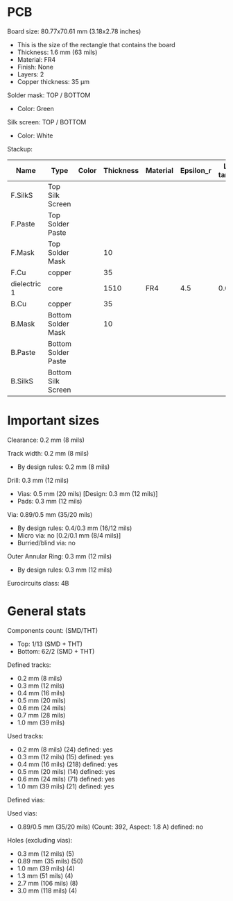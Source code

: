 # PCB

Board size: 80.77x70.61 mm (3.18x2.78 inches)

- This is the size of the rectangle that contains the board
- Thickness: 1.6 mm (63 mils)
- Material: FR4
- Finish: None
- Layers: 2
- Copper thickness: 35 µm

Solder mask: TOP / BOTTOM

- Color: Green

Silk screen: TOP / BOTTOM

- Color: White


Stackup:

| Name                 | Type                 | Color    | Thickness | Material        | Epsilon_r | Loss tangent |
|----------------------|----------------------|----------|-----------|-----------------|-----------|--------------|
| F.SilkS              | Top Silk Screen      |          |           |                 |           |              |
| F.Paste              | Top Solder Paste     |          |           |                 |           |              |
| F.Mask               | Top Solder Mask      |          |        10 |                 |           |              |
| F.Cu                 | copper               |          |        35 |                 |           |              |
| dielectric 1         | core                 |          |      1510 | FR4             |       4.5 |         0.02 |
| B.Cu                 | copper               |          |        35 |                 |           |              |
| B.Mask               | Bottom Solder Mask   |          |        10 |                 |           |              |
| B.Paste              | Bottom Solder Paste  |          |           |                 |           |              |
| B.SilkS              | Bottom Silk Screen   |          |           |                 |           |              |

# Important sizes

Clearance: 0.2 mm (8 mils)

Track width: 0.2 mm (8 mils)

- By design rules: 0.2 mm (8 mils)

Drill: 0.3 mm (12 mils)

- Vias: 0.5 mm (20 mils) [Design: 0.3 mm (12 mils)]
- Pads: 0.3 mm (12 mils)

Via: 0.89/0.5 mm (35/20 mils)

- By design rules: 0.4/0.3 mm (16/12 mils)
- Micro via: no [0.2/0.1 mm (8/4 mils)]
- Burried/blind via: no

Outer Annular Ring: 0.3 mm (12 mils)

- By design rules: 0.3 mm (12 mils)

Eurocircuits class: 4B


# General stats

Components count: (SMD/THT)

- Top: 1/13 (SMD + THT)
- Bottom: 62/2 (SMD + THT)

Defined tracks:

- 0.2 mm (8 mils)
- 0.3 mm (12 mils)
- 0.4 mm (16 mils)
- 0.5 mm (20 mils)
- 0.6 mm (24 mils)
- 0.7 mm (28 mils)
- 1.0 mm (39 mils)

Used tracks:

- 0.2 mm (8 mils) (24) defined: yes
- 0.3 mm (12 mils) (15) defined: yes
- 0.4 mm (16 mils) (218) defined: yes
- 0.5 mm (20 mils) (14) defined: yes
- 0.6 mm (24 mils) (71) defined: yes
- 1.0 mm (39 mils) (21) defined: yes

Defined vias:


Used vias:

- 0.89/0.5 mm (35/20 mils) (Count: 392, Aspect: 1.8 A) defined: no

Holes (excluding vias):

- 0.3 mm (12 mils) (5)
- 0.89 mm (35 mils) (50)
- 1.0 mm (39 mils) (4)
- 1.3 mm (51 mils) (4)
- 2.7 mm (106 mils) (8)
- 3.0 mm (118 mils) (4)




